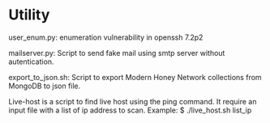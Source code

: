 # Utility

user_enum.py: enumeration vulnerability in openssh 7.2p2

mailserver.py: Script to send fake mail using smtp server without autentication.

export_to_json.sh: Script to export Modern Honey Network collections from MongoDB to json file.

Live-host is a script to find live host using the ping command. It require an input file with a list of ip address to scan.
Example:
$ ./live_host.sh list_ip

